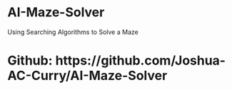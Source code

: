 # AI-Maze-Solver
Using Searching Algorithms to Solve a Maze
<h1> Github: https://github.com/Joshua-AC-Curry/AI-Maze-Solver </h1>
